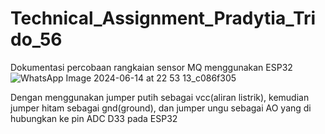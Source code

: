 # Technical_Assignment_Pradytia_Trido_56

Dokumentasi percobaan rangkaian sensor MQ menggunakan ESP32
![WhatsApp Image 2024-06-14 at 22 53 13_c086f305](https://github.com/Adittarigan/Technical_Assignment/assets/112999856/e29ef3c1-0d76-48b9-9609-9c114fd18ed6)

Dengan menggunakan jumper putih sebagai vcc(aliran listrik), kemudian jumper hitam sebagai gnd(ground), dan jumper ungu sebagai AO yang di hubungkan ke pin ADC D33 pada ESP32
